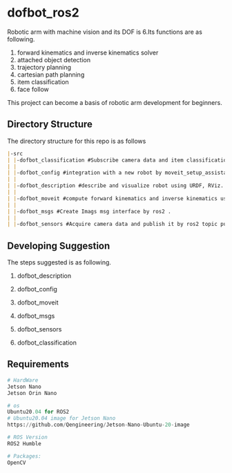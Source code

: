 # dofbot_ros2
Robotic arm with machine vision and its DOF is 6.Its functions are as following.

1.  forward kinematics and inverse kinematics solver
2. attached object detection
3. trajectory planning
4.  cartesian path planning
5.  item classification
6. face follow

 This project can become a basis of robotic arm development for beginners.



## Directory Structure

The directory structure for this repo is as follows

```markdown
|-src
| |-dofbot_classification #Subscribe camera data and item classification using YOLOv5.
| |
| |-dofbot_config #integration with a new robot by moveit_setup_assistance.
| |
| |-dofbot_description #describe and visualize robot using URDF, RViz.
| |
| |-dofbot_moveit #compute forward kinematics and inverse kinematics using MoveIt and KDL library.
| |
| |-dofbot_msgs #Create Imags msg interface by ros2 .
| |
| |-dofbot_sensors #Acquire camera data and publish it by ros2 topic publisher. 
```



## Developing Suggestion

The steps suggested is as following.

1. dofbot_description

2. dofbot_config

3. dofbot_moveit

4. dofbot_msgs

5. dofbot_sensors

6. dofbot_classification



## Requirements

```python
# HardWare
Jetson Nano
Jetson Orin Nano

# os
Ubuntu20.04 for ROS2
# Ubuntu20.04 image for Jetson Nano
https://github.com/Qengineering/Jetson-Nano-Ubuntu-20-image

# ROS Version
ROS2 Humble

# Packages:
OpenCV
```

